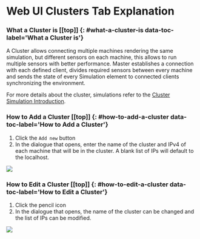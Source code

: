 # Web UI Clusters Tab Explanation [](#top)

### What a Cluster is [[top]] {: #what-a-cluster-is data-toc-label='What a Cluster is'}
A Cluster allows connecting multiple machines rendering the same simulation, but different sensors on each machine, this allows to run multiple sensors with better performance. Master establishes a connection with each defined client, divides required sensors between every machine and sends the state of every Simulation element to connected clients synchronizing the environment.

For more details about the cluster, simulations refer to the [Cluster Simulation Introduction](cluster-simulation-introduction.md).


### How to Add a Cluster [[top]] {: #how-to-add-a-cluster data-toc-label='How to Add a Cluster'}
1. Click the `Add new` button
2. In the dialogue that opens, enter the name of the cluster and IPv4 of each machine that will be in the cluster. A blank list of IPs will default to the localhost.

[![](images/web-add-cluster.png)](images/full_size_images/web-add-cluster.png)

### How to Edit a Cluster [[top]] {: #how-to-edit-a-cluster data-toc-label='How to Edit a Cluster'}
1. Click the pencil icon
2. In the dialogue that opens, the name of the cluster can be changed and the list of IPs can be modified.

[![](images/web-edit-cluster.png)](images/full_size_images/web-edit-cluster.png)


